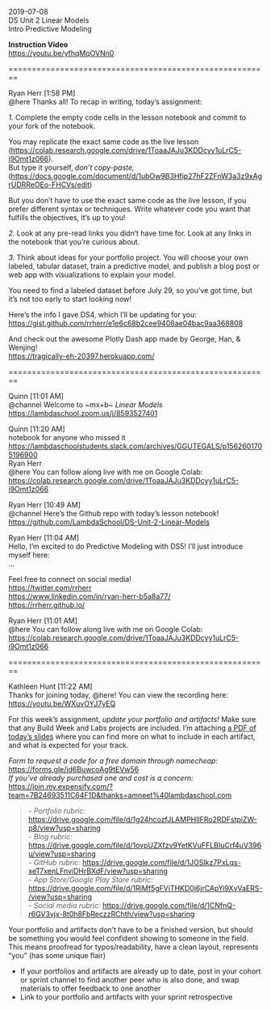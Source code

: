 2019-07-08  
DS Unit 2 Linear Models  
Intro Predictive Modeling  

**Instruction Video**  
https://youtu.be/yfhqMqOVNn0  

========================================================

Ryan Herr [1:58 PM]  
@here Thanks all! To recap in writing, today’s assignment:  

*1.* Complete the empty code cells in the lesson notebook and commit to your fork of the notebook.  

You may replicate the exact same code as the live lesson  
(https://colab.research.google.com/drive/1ToaaJAJu3KDDcyy1uLrC5-i9Omt1z066).  
But type it yourself, *don’t copy-paste,*   
(https://docs.google.com/document/d/1ubOw9B3Hfip27hF2ZFnW3a3z9xAgrUDRReOEo-FHCVs/edit)  

But you don’t have to use the exact same code as the live lesson, if you prefer different syntax or techniques. Write whatever code you want that fulfills the objectives, it’s up to you!

*2.* Look at any pre-read links you didn’t have time for. Look at any links in the notebook that you’re curious about.

*3.* Think about ideas for your portfolio project. You will choose your own labeled, tabular dataset, train a predictive model, and publish a blog post or web app with visualizations to explain your model.

You need to find a labeled dataset before July 29, so you’ve got time, but it’s not too early to start looking now!

Here’s the info I gave DS4, which I’ll be updating for you:   
https://gist.github.com/rrherr/e1e6c68b2cee9408ae04bac9aa368808

And check out the awesome Plotly Dash app made by George, Han, & Wenjing!   
https://tragically-eh-20397.herokuapp.com/

========================================================

Quinn [11:01 AM]  
@channel Welcome to ~mx+b~ *Linear Models*   
https://lambdaschool.zoom.us/j/8593527401   

Quinn [11:20 AM]  
notebook for anyone who missed it https://lambdaschoolstudents.slack.com/archives/GGUTEGALS/p1562601705196900  
Ryan Herr  
@here You can follow along live with me on Google Colab: https://colab.research.google.com/drive/1ToaaJAJu3KDDcyy1uLrC5-i9Omt1z066  

Ryan Herr [10:49 AM]  
@channel Here’s the Github repo with today’s lesson notebook! https://github.com/LambdaSchool/DS-Unit-2-Linear-Models  

Ryan Herr [11:04 AM]  
Hello, I’m excited to do Predictive Modeling with DS5! I’ll just introduce myself here:  
...  

Feel free to connect on social media!  
https://twitter.com/rrherr  
https://www.linkedin.com/in/ryan-herr-b5a8a77/  
https://rrherr.github.io/  

Ryan Herr [11:01 AM]  
@here You can follow along live with me on Google Colab:   
https://colab.research.google.com/drive/1ToaaJAJu3KDDcyy1uLrC5-i9Omt1z066   

========================================================   

Kathleen Hunt [11:22 AM]  
Thanks for joining today, @here! You can view the recording here:   
https://youtu.be/WXuvOYJ7yEQ   

For this week’s assignment, *update your portfolio and artifacts!* Make sure that any Build Week and Labs projects are included. I’m attaching [a PDF of today’s slides](https://github.com/Nov05/Lambda-School-Data-Science/blob/master/attachments/2019-07-08_Portfolio%20and%20Artifacts.pdf) where you can find more on what to include in each artifact, and what is expected for your track.

*Form to request a code for a free domain through namecheap:*   
https://forms.gle/id6BuwcoAg9tEVw56  
*If you’ve already purchased one and cost is a concern:*   
https://join.my.expensify.com/?team=7B24693511C64F1D&thanks=amneet%40lambdaschool.com  

>*- Portfolio rubric:* https://drive.google.com/file/d/1g24hcozfJLAMPHIlFRo2RDFstpiZW-p8/view?usp=sharing  
>*- Blog rubric:* https://drive.google.com/file/d/1ovpUZXfzv9YetKVuFFLBIuCrf4uV396u/view?usp=sharing  
>*- GitHub rubric:* https://drive.google.com/file/d/1JOSIkz7PxLqs-xeT7xenLFnviDHrBXdF/view?usp=sharing  
>*- App Store/Google Play Store rubric:* https://drive.google.com/file/d/1RiMf5gFViTHKD0j6jrCApYi9XvVaERS-/view?usp=sharing  
>*- Social media rubric:* https://drive.google.com/file/d/1CNfnQ-r6GV3vjx-8t0h8FbReczzRChth/view?usp=sharing  

Your portfolio and artifacts don’t have to be a finished version, but should be something you would feel confident showing to someone in the field. This means proofread for typos/readability, have a clean layout, represents “you” (has some unique flair)

- If your portfolios and artifacts are already up to date, post in your cohort or sprint channel to find another peer who is also done, and swap materials to offer feedback to one another
- Link to your portfolio and artifacts with your sprint retrospective
